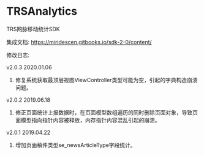 # TRSAnalytics
TRS网脉移动统计SDK

集成文档: https://miridescen.gitbooks.io/sdk-2-0/content/

修改日志:

v2.0.3  2020.01.06
1. 修复系统获取最顶层视图ViewController类型可能为空，引起的字典构造崩溃问题。

v2.0.2  2019.06.18
1. 修正页面统计上报数据时，在页面模型数组遍历的同时删除页面对象，导致页面模型指向指针内容被释放，内存指针内容混乱引起的崩溃。

v2.0.1  2019.04.22
1. 增加页面稿件类型se_newsArticleType字段统计。
